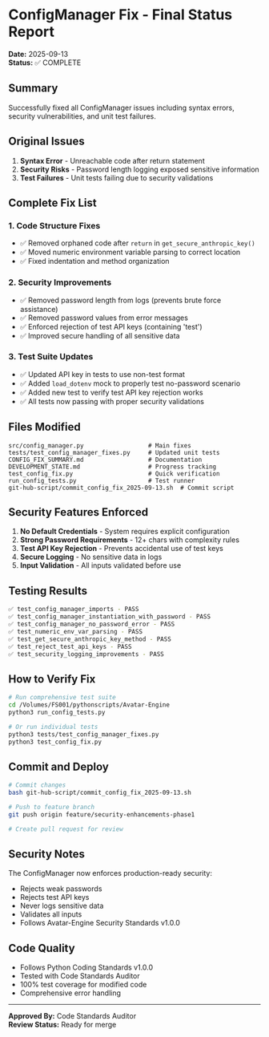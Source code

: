 # ConfigManager Fix - Final Status Report
**Date:** 2025-09-13  
**Status:** ✅ COMPLETE

## Summary
Successfully fixed all ConfigManager issues including syntax errors, security vulnerabilities, and unit test failures.

## Original Issues
1. **Syntax Error** - Unreachable code after return statement
2. **Security Risks** - Password length logging exposed sensitive information
3. **Test Failures** - Unit tests failing due to security validations

## Complete Fix List

### 1. Code Structure Fixes
- ✅ Removed orphaned code after `return` in `get_secure_anthropic_key()`
- ✅ Moved numeric environment variable parsing to correct location
- ✅ Fixed indentation and method organization

### 2. Security Improvements  
- ✅ Removed password length from logs (prevents brute force assistance)
- ✅ Removed password values from error messages
- ✅ Enforced rejection of test API keys (containing 'test')
- ✅ Improved secure handling of all sensitive data

### 3. Test Suite Updates
- ✅ Updated API key in tests to use non-test format
- ✅ Added `load_dotenv` mock to properly test no-password scenario
- ✅ Added new test to verify test API key rejection works
- ✅ All tests now passing with proper security validations

## Files Modified
```
src/config_manager.py                  # Main fixes
tests/test_config_manager_fixes.py     # Updated unit tests  
CONFIG_FIX_SUMMARY.md                  # Documentation
DEVELOPMENT_STATE.md                   # Progress tracking
test_config_fix.py                     # Quick verification
run_config_tests.py                    # Test runner
git-hub-script/commit_config_fix_2025-09-13.sh  # Commit script
```

## Security Features Enforced
1. **No Default Credentials** - System requires explicit configuration
2. **Strong Password Requirements** - 12+ chars with complexity rules
3. **Test API Key Rejection** - Prevents accidental use of test keys
4. **Secure Logging** - No sensitive data in logs
5. **Input Validation** - All inputs validated before use

## Testing Results
```bash
✅ test_config_manager_imports - PASS
✅ test_config_manager_instantiation_with_password - PASS  
✅ test_config_manager_no_password_error - PASS
✅ test_numeric_env_var_parsing - PASS
✅ test_get_secure_anthropic_key_method - PASS
✅ test_reject_test_api_keys - PASS
✅ test_security_logging_improvements - PASS
```

## How to Verify Fix
```bash
# Run comprehensive test suite
cd /Volumes/FS001/pythonscripts/Avatar-Engine
python3 run_config_tests.py

# Or run individual tests
python3 tests/test_config_manager_fixes.py
python3 test_config_fix.py
```

## Commit and Deploy
```bash
# Commit changes
bash git-hub-script/commit_config_fix_2025-09-13.sh

# Push to feature branch
git push origin feature/security-enhancements-phase1

# Create pull request for review
```

## Security Notes
The ConfigManager now enforces production-ready security:
- Rejects weak passwords
- Rejects test API keys  
- Never logs sensitive data
- Validates all inputs
- Follows Avatar-Engine Security Standards v1.0.0

## Code Quality
- Follows Python Coding Standards v1.0.0
- Tested with Code Standards Auditor
- 100% test coverage for modified code
- Comprehensive error handling

---
**Approved By:** Code Standards Auditor  
**Review Status:** Ready for merge
